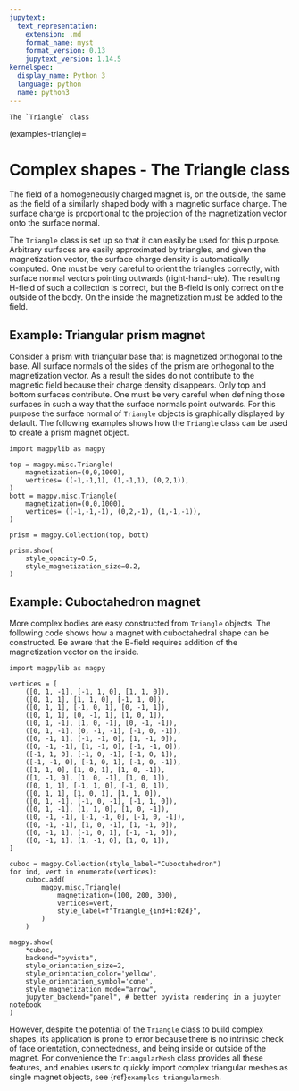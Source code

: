 ```yaml
---
jupytext:
  text_representation:
    extension: .md
    format_name: myst
    format_version: 0.13
    jupytext_version: 1.14.5
kernelspec:
  display_name: Python 3
  language: python
  name: python3
---
```


```{versionadded} 4.2
The `Triangle` class
```

(examples-triangle)=

# Complex shapes - The Triangle class

The field of a homogeneously charged magnet is, on the outside, the same as the field of a similarly shaped body with a magnetic surface charge. The surface charge is proportional to the projection of the magnetization vector onto the surface normal.

The `Triangle` class is set up so that it can easily be used for this purpose. Arbitrary surfaces are easily approximated by triangles, and given the magnetization vector, the surface charge density is automatically computed. One must be very careful to orient the triangles correctly, with surface normal vectors pointing outwards (right-hand-rule). The resulting H-field of such a collection is correct, but the B-field is only correct on the outside of the body. On the inside the magnetization must be added to the field.

## Example: Triangular prism magnet

Consider a prism with triangular base that is magnetized orthogonal to the base. All surface normals of the sides of the prism are orthogonal to the magnetization vector. As a result the sides do not contribute to the magnetic field because their charge density disappears. Only top and bottom surfaces contribute. One must be very careful when defining those surfaces in such a way that the surface normals point outwards. For this purpose the surface normal of `Triangle` objects is graphically displayed by default. The following examples shows how the `Triangle` class can be used to create a prism magnet object.

```{code-cell} ipython3
import magpylib as magpy

top = magpy.misc.Triangle(
    magnetization=(0,0,1000),
    vertices= ((-1,-1,1), (1,-1,1), (0,2,1)),
)
bott = magpy.misc.Triangle(
    magnetization=(0,0,1000),
    vertices= ((-1,-1,-1), (0,2,-1), (1,-1,-1)),
)

prism = magpy.Collection(top, bott)

prism.show(
    style_opacity=0.5,
    style_magnetization_size=0.2,
)
```

## Example: Cuboctahedron magnet

More complex bodies are easy constructed from `Triangle` objects. The following code shows how a magnet with cuboctahedral shape can be constructed. Be aware that the B-field requires addition of the magnetization vector on the inside.

```{code-cell} ipython3
import magpylib as magpy

vertices = [
    ([0, 1, -1], [-1, 1, 0], [1, 1, 0]),
    ([0, 1, 1], [1, 1, 0], [-1, 1, 0]),
    ([0, 1, 1], [-1, 0, 1], [0, -1, 1]),
    ([0, 1, 1], [0, -1, 1], [1, 0, 1]),
    ([0, 1, -1], [1, 0, -1], [0, -1, -1]),
    ([0, 1, -1], [0, -1, -1], [-1, 0, -1]),
    ([0, -1, 1], [-1, -1, 0], [1, -1, 0]),
    ([0, -1, -1], [1, -1, 0], [-1, -1, 0]),
    ([-1, 1, 0], [-1, 0, -1], [-1, 0, 1]),
    ([-1, -1, 0], [-1, 0, 1], [-1, 0, -1]),
    ([1, 1, 0], [1, 0, 1], [1, 0, -1]),
    ([1, -1, 0], [1, 0, -1], [1, 0, 1]),
    ([0, 1, 1], [-1, 1, 0], [-1, 0, 1]),
    ([0, 1, 1], [1, 0, 1], [1, 1, 0]),
    ([0, 1, -1], [-1, 0, -1], [-1, 1, 0]),
    ([0, 1, -1], [1, 1, 0], [1, 0, -1]),
    ([0, -1, -1], [-1, -1, 0], [-1, 0, -1]),
    ([0, -1, -1], [1, 0, -1], [1, -1, 0]),
    ([0, -1, 1], [-1, 0, 1], [-1, -1, 0]),
    ([0, -1, 1], [1, -1, 0], [1, 0, 1]),
]

cuboc = magpy.Collection(style_label="Cuboctahedron")
for ind, vert in enumerate(vertices):
    cuboc.add(
        magpy.misc.Triangle(
            magnetization=(100, 200, 300),
            vertices=vert,
            style_label=f"Triangle_{ind+1:02d}",
        )
    )

magpy.show(
    *cuboc,
    backend="pyvista",
    style_orientation_size=2,
    style_orientation_color='yellow',
    style_orientation_symbol='cone',
    style_magnetization_mode="arrow",
    jupyter_backend="panel", # better pyvista rendering in a jupyter notebook
)
```

However, despite the potential of the `Triangle` class to build complex shapes, its application is prone to error because there is no intrinsic check of face orientation, connectedness, and being inside or outside of the magnet. For convenience the `TriangularMesh` class provides all these features, and enables users to quickly import complex triangular meshes as single magnet objects, see {ref}`examples-triangularmesh`.
